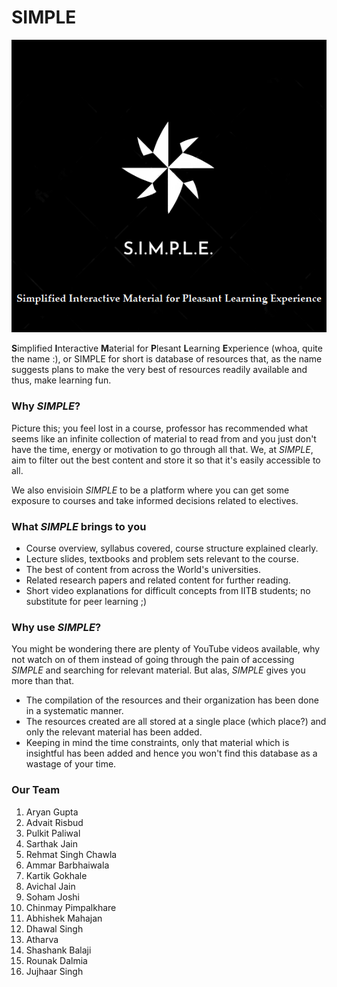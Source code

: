 # SIMPLE

<div align="center"><img src="./logo.png"/></div>

**S**implified **I**nteractive **M**aterial for **P**lesant **L**earning **E**xperience (whoa, quite the name :), or SIMPLE for short is database of resources that, as the name suggests plans to make the very best of resources readily available and thus, make learning fun.

### Why *SIMPLE*?
Picture this; you feel lost in a course, professor has recommended what seems like an infinite collection of material to read from and you just don't have the time, energy or motivation to go through all that. We, at *SIMPLE*, aim to filter out the best content and store it so that it's easily accessible to all.

We also envisioin *SIMPLE* to be a platform where you can get some exposure to courses and take informed decisions related to electives.

### What *SIMPLE* brings to you
- Course overview, syllabus covered, course structure explained clearly.
- Lecture slides, textbooks and problem sets relevant to the course.
- The best of content from across the World's universities.
- Related research papers and related content for further reading.
- Short video explanations for difficult concepts from IITB students; no substitute for peer learning ;)

### Why use *SIMPLE*?
You might be wondering there are plenty of YouTube videos available, why not watch on of them instead of going through the pain of accessing *SIMPLE* and searching for relevant material. But alas, *SIMPLE* gives you more than that.

- The compilation of the resources and their organization has been done in a systematic manner.
- The resources created are all stored at a single place (which place?) and only the relevant material has been added.
- Keeping in mind the time constraints, only that material which is insightful has been added and hence you won't find this database as a wastage of your time.

### Our Team
1. Aryan Gupta
2. Advait Risbud
3. Pulkit Paliwal
4. Sarthak Jain
5. Rehmat Singh Chawla
6. Ammar Barbhaiwala
7. Kartik Gokhale
8. Avichal Jain
9. Soham Joshi
10. Chinmay Pimpalkhare
11. Abhishek Mahajan
12. Dhawal Singh
13. Atharva
14. Shashank Balaji
15. Rounak Dalmia
16. Jujhaar Singh

